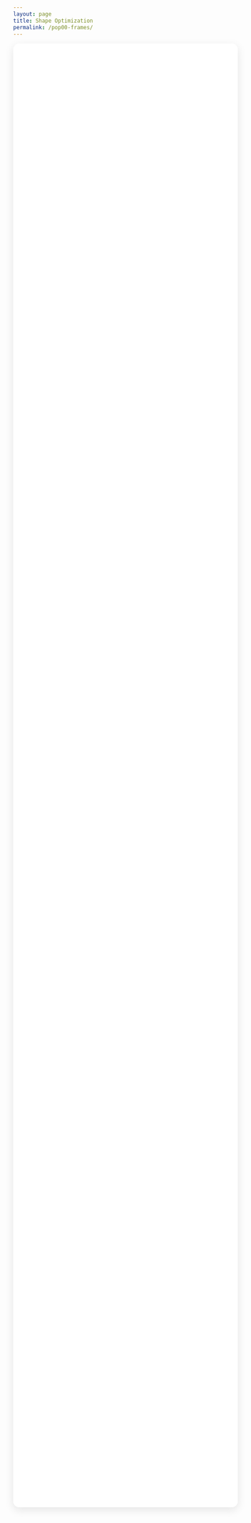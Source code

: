 ```yaml
---
layout: page
title: Shape Optimization
permalink: /pop00-frames/
---
```


<!-- model-viewer runtime -->
<script type="module" src="https://unpkg.com/@google/model-viewer@latest/dist/model-viewer.min.js"></script>
<script nomodule src="https://unpkg.com/@google/model-viewer@latest/dist/model-viewer-legacy.js"></script>

<style>
  .mv-wrap {
    position: relative;
    width: 100%;
    height: 82vh;
    background: #ffffff; /* white page background */
    border-radius: 14px;
    box-shadow: 0 6px 20px rgba(0,0,0,.10);
    overflow: hidden;
  }
  .mv-layer {
    position: absolute; inset: 0;
    width: 100%; height: 100%;
    background: #ffffff; /* white canvas inside viewer */
  }
  .hidden { visibility: hidden; }
</style>

<div class="mv-wrap">
  <!-- double buffer: A (front) + B (back) -->
  <model-viewer id="mvA" class="mv-layer"
    camera-controls disable-zoom disable-pan interaction-prompt="none"
    exposure="1" shadow-intensity="0"
    camera-orbit="180deg 75deg auto" autoplay></model-viewer>

  <model-viewer id="mvB" class="mv-layer hidden"
    camera-controls disable-zoom disable-pan interaction-prompt="none"
    exposure="1" shadow-intensity="0"
    camera-orbit="180deg 75deg auto" autoplay></model-viewer>
</div>

<script>
(function(){
  // ----- CONFIG -----
  const BASE = '{{ "/" | relative_url }}'.replace(/\/+$/, '') + '/';
  const FOLDER = 'assets/flow/history_pop_00/';   // change to another pop folder if you want
  const START  = 0;                                // first frame index
  const END    = 50;                               // last frame index (inclusive)
  const PAD    = 3;                                // zero-padding width in filenames
  const FPS    = 5;                                // playback speed; 5 fps ≈ 0.2s per frame
  const LOOP   = false;                            // play forward once; if true, restarts at START

  const mvA = document.getElementById('mvA');
  const mvB = document.getElementById('mvB');

  let cur = START;
  let front = mvA;         // currently visible
  let back  = mvB;         // loads next frame
  let playing = true;

  function framePath(i){
    const id = String(i).padStart(PAD, '0');
    return BASE + FOLDER + 'frame_' + id + '.glb';
  }

  function swapLayers(){
    // show 'back', hide 'front'
    front.classList.add('hidden');
    back.classList.remove('hidden');
    // swap references
    const tmp = front;
    front = back;
    back = tmp;
  }

  function scheduleNext(){
    if (!playing) return;
    if (cur > END) {
      if (LOOP) { cur = START; } else { return; } // stop at final frame
    }
    // start loading next frame on the hidden viewer
    back.src = framePath(cur);

    // when it finishes loading, swap to it and schedule the subsequent one
    const onLoaded = () => {
      back.removeEventListener('load', onLoaded);
      swapLayers();
      cur += 1;
      setTimeout(scheduleNext, 1000 / FPS);
    };
    back.addEventListener('load', onLoaded, { once: true });

    // if a frame fails (e.g., missing), skip it
    const onError = () => {
      back.removeEventListener('error', onError);
      cur += 1;
      setTimeout(scheduleNext, 0);
    };
    back.addEventListener('error', onError, { once: true });
  }

  // init: show first frame immediately on the front layer, then start advancing
  function start(){
    front.src = framePath(START);
    front.addEventListener('load', () => {
      cur = START + 1;
      setTimeout(scheduleNext, 1000 / FPS);
    }, { once: true });
  }

  document.addEventListener('DOMContentLoaded', start);
})();
</script>

